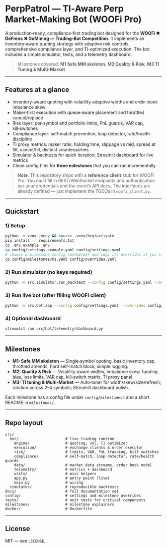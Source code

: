 # PerpPatrol — TI‑Aware Perp Market‑Making Bot (WOOFi Pro)

A production‑ready, compliance‑first trading bot designed for the **WOOFi ✖ DeFrens ✖ GoMining — Trading‑Bot Competition**.
It implements an inventory‑aware quoting strategy with adaptive risk controls, comprehensive compliance layer,
and TI-optimized execution. The bot includes a simple simulator, tests, and a telemetry dashboard.

> Milestones covered: **M1 Safe MM skeleton**, **M2 Quality & Risk**, **M3 TI Tuning & Multi‑Market**

---

## Features at a glance
- Inventory‑aware quoting with volatility‑adaptive widths and order‑book imbalance skew
- Maker‑first execution with queue‑aware placement and throttled cancel/replace
- Risk layer: per‑symbol and portfolio limits, PnL guards, VAR cap, kill‑switches
- Compliance layer: self‑match prevention, loop detector, rate/health discipline
- TI proxy metrics: maker ratio, holding time, slippage vs mid, spread at fill, cancel/fill, distinct counterparties
- Simulator & backtests for quick iteration; Streamlit dashboard for live metrics
- Clean config files for **three milestones** that you can run incrementally

> **Note**: This repository ships with a **reference client** stub for WOOFi Pro. You must
  fill in REST/WebSocket endpoints and authentication per your credentials and the event’s API docs.
  The interfaces are already defined — just implement the TODOs in `woofi_client.py`.

---

## Quickstart

### 1) Setup
```bash
python -m venv .venv && source .venv/bin/activate
pip install -r requirements.txt
cp .env.example .env
cp config/settings.example.yaml config/settings.yaml
# choose a milestone config (m1/m2/m3) and copy its overrides if you like:
cp config/milestones/m1.yaml config/overrides.yaml
```

### 2) Run simulator (no keys required)
```bash
python -m src.simulator.run_backtest --config config/settings.yaml --overrides config/overrides.yaml
```

### 3) Run live bot (after filling WOOFi client)
```bash
python -m src.bot.app --config config/settings.yaml --overrides config/overrides.yaml
```

### 4) Optional dashboard
```bash
streamlit run src/bot/telemetry/dashboard.py
```

---

## Milestones

- **M1: Safe MM skeleton** — Single‑symbol quoting, basic inventory cap, throttled amends, hard self‑match block, simple logging.
- **M2: Quality & Risk** — Volatility‑aware widths, imbalance skew, funding bias, loss limits, VAR cap, kill‑switch matrix, TI proxy panel.
- **M3: TI tuning & Multi‑Market** — Auto‑tuner for width/skew/size/refresh; rotation across 2–4 symbols; Streamlit dashboard polish.

Each milestone has a config file under `config/milestones/` and a short README in `milestones/`.

---

## Repo layout
```
src/
  bot/                     # live trading runtime
    engine/                # quoting, vol, TI optimizer
    execution/             # exchange clients & order executor
    risk/                  # limits, VAR, PnL tracking, kill switches
    compliance/            # self-match, loop detector, rate/health guards
    data/                  # market data streams, order book model
    telemetry/             # metrics + dashboard
    utils/                 # misc helpers
    app.py                 # entry point (live)
    main.py                # wiring
  simulator/               # reproducible backtests
docs/                      # full documentation set
config/                    # settings and milestone overrides
tests/                     # unit tests for critical components
milestones/                # milestone explainers
docker/                    # Dockerfile
```

---

## License
MIT — see `LICENSE`.
